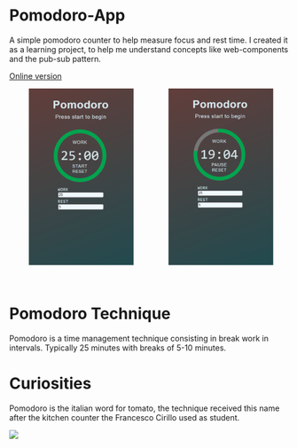 # Pomodoro-App

A simple pomodoro counter to help measure focus and rest time.
I created it as a learning project, to help me understand concepts like web-components and the pub-sub pattern.

<a href="https://pomodoro-app-seven-topaz.vercel.app" target="_blank">Online version</a>

<div style="display: flex;">
  <img style="width: 300px;
    height: 350px;
    object-fit: cover;
    object-position: 50% 0%;
    clip-path: inset(0 11% 9% 14%);" src="./images/pomodoro_stop.png">
  <img style="width: 300px;
    height: 350px;
    object-fit: cover;
    object-position: 50% 0%;
    clip-path: inset(0 11% 9% 14%);" src="./images/pomodoro_run.png">
</div>

# Pomodoro Technique

Pomodoro is a time management technique consisting in break work in intervals.
Typically 25 minutes with breaks of 5-10 minutes.

# Curiosities

Pomodoro is the italian word for tomato, the technique received this name after the kitchen counter the Francesco Cirillo used as student.

<div><img src="https://upload.wikimedia.org/wikipedia/commons/thumb/3/34/Il_pomodoro.jpg/220px-Il_pomodoro.jpg"></div>
